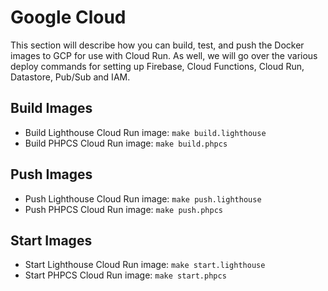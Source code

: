 # Google Cloud

This section will describe how you can build, test, and push the Docker images to GCP for use with Cloud Run. As well, we will go over the various deploy commands for setting up Firebase, Cloud Functions, Cloud Run, Datastore, Pub/Sub and IAM.

## Build Images

* Build Lighthouse Cloud Run image: `make build.lighthouse`
* Build PHPCS Cloud Run image: `make build.phpcs`

## Push Images

* Push Lighthouse Cloud Run image: `make push.lighthouse`
* Push PHPCS Cloud Run image: `make push.phpcs`

## Start Images

* Start Lighthouse Cloud Run image: `make start.lighthouse`
* Start PHPCS Cloud Run image: `make start.phpcs`

